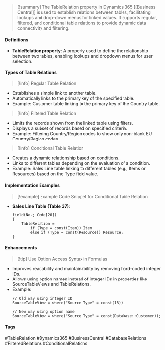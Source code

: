 >[!summary]
The TableRelation property in Dynamics 365 [[Business Central]] is used to establish relations between tables, facilitating lookups and drop-down menus for linked values. It supports regular, filtered, and conditional table relations to provide dynamic data connectivity and filtering.

#### Definitions
- **TableRelation property**: A property used to define the relationship between two tables, enabling lookups and dropdown menus for user selection.

#### Types of Table Relations
>[!info] Regular Table Relation
- Establishes a simple link to another table.
- Automatically links to the primary key of the specified table.
- Example: Customer table linking to the primary key of the Country table.

>[!info] Filtered Table Relation
- Limits the records shown from the linked table using filters.
- Displays a subset of records based on specified criteria.
- Example: Filtering Country/Region codes to show only non-blank EU Country/Region codes.

>[!info] Conditional Table Relation
- Creates a dynamic relationship based on conditions.
- Links to different tables depending on the evaluation of a condition.
- Example: Sales Line table linking to different tables (e.g., Items or Resources) based on the Type field value.

#### Implementation Examples
>[!example] Example Code Snippet for Conditional Table Relation
- **Sales Line Table (Table 37)**:
    ```al
    field(No.; Code[20])
    {
        TableRelation = 
            if (Type = const(Item)) Item
            else if (Type = const(Resource)) Resource;
    }
    ```

#### Enhancements
>[!tip] Use Option Access Syntax in Formulas
- Improves readability and maintainability by removing hard-coded integer IDs.
- Allows using option names instead of integer IDs in properties like SourceTableViews and TableRelations.
- Example:
    ```al
    // Old way using integer ID
    SourceTableView = where("Source Type" = const(18));

    // New way using option name
    SourceTableView = where("Source Type" = const(Database::Customer));
    ```

#### Tags
#TableRelation #Dynamics365 #BusinessCentral #DatabaseRelations #FilteredRelations #ConditionalRelations